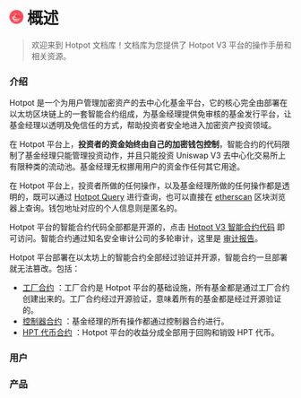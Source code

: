 # <img src="..\assets\imgs\logo.png" alt="Hotpot" width=5% /> 概述

> 欢迎来到 Hotpot 文档库！文档库为您提供了 Hotpot V3 平台的操作手册和相关资源。

### 介绍

Hotpot 是一个为用户管理加密资产的去中心化基金平台，它的核心完全由部署在以太坊区块链上的一套智能合约组成，为基金经理提供免审核的基金发行平台，让基金经理以透明及免信任的方式，帮助投资者安全地进入加密资产投资领域。

在 Hotpot 平台上，**投资者的资金始终由自己的加密钱包控制**，智能合约的代码限制了基金经理只能管理投资动作，并且只能投资 Uniswap V3 去中心化交易所上有限种类的流动池。基金经理无权挪用用户的资金作任何其它用途。

在 Hotpot 平台上，投资者所做的任何操作，以及基金经理所做的任何操作都是透明的，既可以通过 [Hotpot Query](https://query.hotpot.fund) 进行查询，也可以直接在 [etherscan](https://cn.etherscan.com) 区块浏览器上查询。钱包地址对应的个人信息则是匿名的。

Hotpot 平台的智能合约代码全部都是开源的，点击 [Hotpot V3 智能合约代码](https://github.com/HotPotFund/HotPotFundsV3) 即可访问。智能合约通过知名安全审计公司的多轮审计，这里是 [审计报告]()。

Hotpot 平台部署在以太坊上的智能合约全部经过验证并开源，智能合约一旦部署就无法篡改。包括：

* [工厂合约](https://cn.etherscan.com/address/0xe9cf1fd8d9d804ef3ce6754776144b86c93efb8d) ：工厂合约是 Hotpot 平台的基础设施，所有基金都是通过工厂合约创建出来的。工厂合约经过开源验证，意味着所有的基金都是经过开源验证的。
* [控制器合约](https://cn.etherscan.com/address/0xb440bd39870a94ba1131c6182ca5fba589d5449e) ：基金经理的所有操作都通过控制器合约进行。
* [HPT 代币合约](https://cn.etherscan.com/token/0x615D8e5e1344B36A95F6ecd8e6CDA020E84dc25b) ：Hotpot 平台的收益分成全部用于回购和销毁 HPT 代币。

### 用户



### 产品

